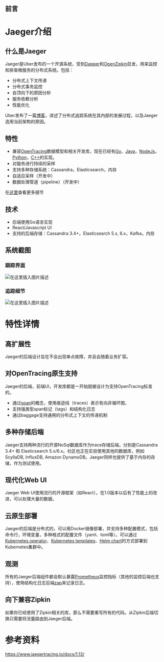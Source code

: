 ## 前言
# Jaeger介绍
## 什么是Jaeger
Jaeger是Uber发布的一个开源系统，受到[Dapper](https://research.google.com/pubs/pub36356.html)和[OpenZipkin](http://zipkin.io/)启发，用来监控和排查微服务的分布式系统。包括：

 - 分布式上下文传递
 - 分布式事务监控
 - 自顶向下的原因分析
 - 服务依赖分析
 - 性能优化

Uber发布了一篇[博客](https://eng.uber.com/distributed-tracing/)，讲述了分布式追踪系统在其内部的发展过程，以及Jaeger选用当前架构的原因。
## 特性

 - 兼容[OpenTracing](http://opentracing.io/)数据模型和相关开发库，现在已经有[Go](https://github.com/jaegertracing/jaeger-client-go)，[Java](https://github.com/jaegertracing/jaeger-client-java)，[NodeJs](https://github.com/jaegertracing/jaeger-client-node)，[Python](https://github.com/jaegertracing/jaeger-client-python)，[C++](https://github.com/jaegertracing/cpp-client)的实现。
 - 对服务进行持续的采样
 - 支持多种存储系统：Cassandra，Elasticsearch，内存
 - 自适应采样（开发中）
 - 数据处理管道（pipeline）（开发中）

在[这里](https://www.jaegertracing.io/docs/1.13/features/)查看更多细节

## 技术

 - 后端使用Go语言实现
 - React/Javascript UI
 - 支持的后端存储：Cassandra 3.4+，Elasticsearch 5.x, 6.x，Kafka，内存

## 系统截图
### 跟踪界面
![在这里插入图片描述](https://img-blog.csdnimg.cn/20190704102125572.png?x-oss-process=image/watermark,type_ZmFuZ3poZW5naGVpdGk,shadow_10,text_aHR0cHM6Ly9ibG9nLmNzZG4ubmV0L3NuaXBlcmtpbmcyMDA4,size_16,color_FFFFFF,t_70)
### 追踪细节
![在这里插入图片描述](https://img-blog.csdnimg.cn/20190704102342596.png?x-oss-process=image/watermark,type_ZmFuZ3poZW5naGVpdGk,shadow_10,text_aHR0cHM6Ly9ibG9nLmNzZG4ubmV0L3NuaXBlcmtpbmcyMDA4,size_16,color_FFFFFF,t_70)
# 特性详情
## 高扩展性
Jaeger的后端设计旨在不会出现单点故障，并且会随着业务扩容。
## 对OpenTracing原生支持
Jaeger的后端，前端UI，开发库都是一开始就被设计为支持OpenTracing标准的。

 - 通过[span](https://github.com/opentracing/specification/blob/master/specification.md#references-between-spans)的概念，使用痕迹线（traces）表示有向非循环图，
 - 支持强类型span标记（tags）和结构化日志
 - 通过baggage支持通用的分布式上下文的传递机制
## 多种存储后端
Jaeger支持两种流行的开源NoSql数据库作为trace存储后端，分别是Cassandra 3.4+  和 Elasticsearch 5.x/6.x。社区也正在实验使用其他的数据库，例如ScyllaDB, InfluxDB, Amazon DynamoDB。Jaeger同样也提供了基于内存的存储，作为测试使用。
## 现代化Web UI
Jaeger Web UI使用流行的开源框架（如React），在1.0版本以后有了性能上的改进，可以处理大量的数据。
## 云原生部署
Jaeger的后端是分布式的，可以用Docker镜像部署，并支持多种配置模式，包括命令行，环境变量，多种格式的配置文件（yaml、toml等）。可以通过[Kubernetes operator](https://github.com/jaegertracing/jaeger-operator)、[Kubernetes templates](https://github.com/jaegertracing/jaeger-kubernetes)、[Helm chart](https://github.com/kubernetes/charts/tree/master/incubator/jaeger)的方式部署到Kubernetes集群中。
## 观测
所有的Jaeger后端组件都会默认暴露[Prometheus](https://prometheus.io/)监控指标（其他的监控后端也支持），使用结构化日志后端[zap](https://github.com/uber-go/zap)来记录日志。
## 向下兼容Zipkin
如果你已经使用了Zipkin相关的库，那么不需要重写所有的代码。从Zipkin后端切换只需要将流量路由到Jaeger后端。

# 参考资料
https://www.jaegertracing.io/docs/1.13/
